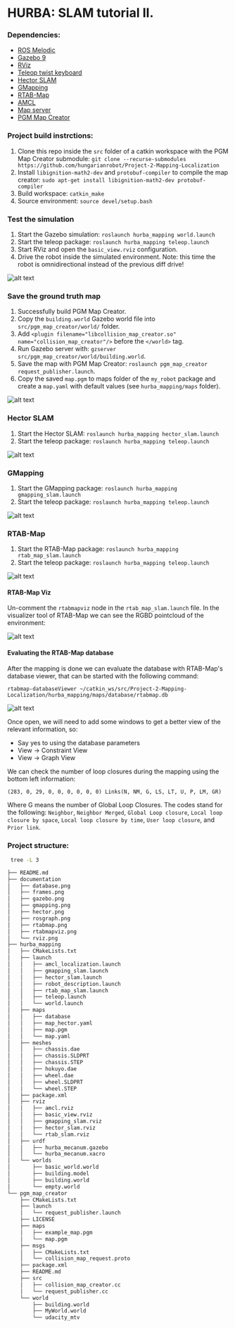 # HURBA: SLAM tutorial II.

[//]: # (Image References)

[image1]: ./documentation/gazebo.png "Gazebo"
[image2]: ./documentation/map.png "Map"
[image3]: ./documentation/hector.png "Hector SLAM"
[image4]: ./documentation/gmapping.png "GMapping"
[image5]: ./documentation/rtabmap.png "RTAB-Map"
[image6]: ./documentation/rtabmapviz.png "Rtabmapviz"
[image7]: ./documentation/database.png "Database"

### Dependencies:
- [ROS Melodic](http://wiki.ros.org/melodic "ROS Melodic")
- [Gazebo 9](http://wiki.ros.org/gazebo_ros_pkgs "Gazebo ROS package")
- [RViz](http://wiki.ros.org/rviz "RViz")
- [Teleop twist keyboard](http://wiki.ros.org/teleop_twist_keyboard "Teleop twist keyboard")
- [Hector SLAM](http://wiki.ros.org/hector_slam "Hector SLAM")
- [GMapping](http://wiki.ros.org/gmapping "GMapping")
- [RTAB-Map](http://wiki.ros.org/rtabmap_ros "RTAB-Map")
- [AMCL](http://wiki.ros.org/amcl "AMCL")
- [Map server](http://wiki.ros.org/map_server "Map server")
- [PGM Map Creator](https://github.com/dudasdavid/pgm_map_creator/tree/hurba-curriculum "PGM Map Creator")

### Project build instrctions:
1. Clone this repo inside the `src` folder of a catkin workspace with the PGM Map Creator submodule:
`git clone --recurse-submodules https://github.com/hungarianrobot/Project-2-Mapping-Localization`
2. Install `libignition-math2-dev` and `protobuf-compiler` to compile the map creator:
`sudo apt-get install libignition-math2-dev protobuf-compiler`
3. Build workspace: `catkin_make`
4. Source environment: `source devel/setup.bash` 

### Test the simulation
1. Start the Gazebo simulation: `roslaunch hurba_mapping world.launch`
2. Start the teleop package: `roslaunch hurba_mapping teleop.launch`
3. Start RViz and open the `basic_view.rviz` configuration.
4. Drive the robot inside the simulated environment. Note: this time the robot is  omnidirectional instead of the previous diff drive!

![alt text][image1]

### Save the ground truth map
1) Successfully build PGM Map Creator.
2) Copy the `building.world` Gazebo world file into `src/pgm_map_creator/world/` folder.
3) Add `<plugin filename="libcollision_map_creator.so" name="collision_map_creator"/>` before the `</world>` tag.
4) Run Gazebo server with: `gzserver src/pgm_map_creator/world/building.world`.
5) Save the map with PGM Map Creator: `roslaunch pgm_map_creator request_publisher.launch`.
6) Copy the saved `map.pgm` to maps folder of the `my_robot` package and create a `map.yaml` with default values (see `hurba_mapping/maps` folder).

![alt text][image2]

### Hector SLAM
1. Start the Hector SLAM: `roslaunch hurba_mapping hector_slam.launch`
2. Start the teleop package: `roslaunch hurba_mapping teleop.launch`

![alt text][image3]

### GMapping
1. Start the GMapping package: `roslaunch hurba_mapping gmapping_slam.launch`
2. Start the teleop package: `roslaunch hurba_mapping teleop.launch`

![alt text][image4]

### RTAB-Map
1. Start the RTAB-Map package: `roslaunch hurba_mapping rtab_map_slam.launch`
2. Start the teleop package: `roslaunch hurba_mapping teleop.launch`

![alt text][image5]

#### RTAB-Map Viz
Un-comment the `rtabmapviz` node in the `rtab_map_slam.launch` file. In the visualizer tool of RTAB-Map we can see the RGBD pointcloud of the environment:

![alt text][image6]

#### Evaluating the RTAB-Map database
After the mapping is done we can evaluate the database with RTAB-Map's database viewer, that can be started with the following command:

`rtabmap-databaseViewer ~/catkin_ws/src/Project-2-Mapping-Localization/hurba_mapping/maps/database/rtabmap.db`

![alt text][image7]

Once open, we will need to add some windows to get a better view of the relevant information, so:

* Say yes to using the database parameters
* View -> Constraint View
* View -> Graph View

We can check the number of loop closures during the mapping using the bottom left information:

`(283, 0, 29, 0, 0, 0, 0, 0, 0) Links(N, NM, G, LS, LT, U, P, LM, GR)`

Where G means the number of Global Loop Closures. The codes stand for the following: `Neighbor`, `Neighbor Merged`, `Global Loop closure`, `Local loop closure by space`, `Local loop closure by time`, `User loop closure`, and `Prior link`.


### Project structure:
```bash
 tree -L 3

├── README.md
├── documentation
│   ├── database.png
│   ├── frames.png
│   ├── gazebo.png
│   ├── gmapping.png
│   ├── hector.png
│   ├── rosgraph.png
│   ├── rtabmap.png
│   ├── rtabmapviz.png
│   └── rviz.png
├── hurba_mapping
│   ├── CMakeLists.txt
│   ├── launch
│   │   ├── amcl_localization.launch
│   │   ├── gmapping_slam.launch
│   │   ├── hector_slam.launch
│   │   ├── robot_description.launch
│   │   ├── rtab_map_slam.launch
│   │   ├── teleop.launch
│   │   └── world.launch
│   ├── maps
│   │   ├── database
│   │   ├── map_hector.yaml
│   │   ├── map.pgm
│   │   └── map.yaml
│   ├── meshes
│   │   ├── chassis.dae
│   │   ├── chassis.SLDPRT
│   │   ├── chassis.STEP
│   │   ├── hokuyo.dae
│   │   ├── wheel.dae
│   │   ├── wheel.SLDPRT
│   │   └── wheel.STEP
│   ├── package.xml
│   ├── rviz
│   │   ├── amcl.rviz
│   │   ├── basic_view.rviz
│   │   ├── gmapping_slam.rviz
│   │   ├── hector_slam.rviz
│   │   └── rtab_slam.rviz
│   ├── urdf
│   │   ├── hurba_mecanum.gazebo
│   │   └── hurba_mecanum.xacro
│   └── worlds
│       ├── basic_world.world
│       ├── building.model
│       ├── building.world
│       └── empty.world
└── pgm_map_creator
    ├── CMakeLists.txt
    ├── launch
    │   └── request_publisher.launch
    ├── LICENSE
    ├── maps
    │   ├── example_map.pgm
    │   └── map.pgm
    ├── msgs
    │   ├── CMakeLists.txt
    │   └── collision_map_request.proto
    ├── package.xml
    ├── README.md
    ├── src
    │   ├── collision_map_creator.cc
    │   └── request_publisher.cc
    └── world
        ├── building.world
        ├── MyWorld.world
        └── udacity_mtv

```

